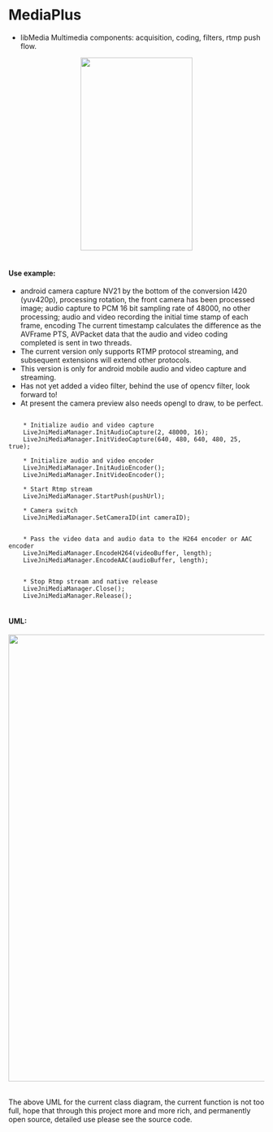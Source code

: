 # MediaPlus


- libMedia Multimedia components: acquisition, coding, filters, rtmp push flow.


<div align=center>

<table>
<tr>
<img width="220" height="380" src="https://github.com/javandoc/MediaPlus/blob/master/Resource/screen_one.png"/>
</tr>

</table>

</div>



#### Use example:

* android camera capture NV21 by the bottom of the conversion I420 (yuv420p), processing rotation, the front camera has been processed image; audio capture to PCM 16 bit sampling rate of 48000, no other processing; audio and video recording the initial time stamp of each frame, encoding The current timestamp calculates the difference as the AVFrame PTS, AVPacket data that the audio and video coding completed is sent in two threads.
* The current version only supports RTMP protocol streaming, and subsequent  extensions will extend other protocols.
* This version is only for android mobile audio and video capture and streaming.
* Has not yet added a video filter, behind the use of opencv filter, look forward to!
* At present the camera preview also needs opengl to draw, to be perfect.

```

    * Initialize audio and video capture
	LiveJniMediaManager.InitAudioCapture(2, 48000, 16);
	LiveJniMediaManager.InitVideoCapture(640, 480, 640, 480, 25, true);
	
	* Initialize audio and video encoder
	LiveJniMediaManager.InitAudioEncoder();
    LiveJniMediaManager.InitVideoEncoder();
        
    * Start Rtmp stream
    LiveJniMediaManager.StartPush(pushUrl);
        
    * Camera switch
    LiveJniMediaManager.SetCameraID(int cameraID);
        
        
    * Pass the video data and audio data to the H264 encoder or AAC encoder
    LiveJniMediaManager.EncodeH264(videoBuffer, length);
    LiveJniMediaManager.EncodeAAC(audioBuffer, length);
       
    
    * Stop Rtmp stream and native release
    LiveJniMediaManager.Close();
    LiveJniMediaManager.Release();
    
```

#### UML:

<div align=center>
<table>
<tr>
<img width="800" height="880" src="https://github.com/javandoc/MediaPlus/blob/master/Resource/MediaUML.png">
</tr>
</table>
</div>
<div align=left>
The above UML for the current class diagram, the current function is not too full, hope that through this project more and more rich, and permanently open source, detailed use please see the source code.
</div>
